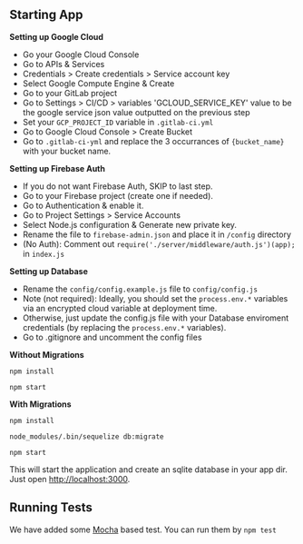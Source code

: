## Starting App

**Setting up Google Cloud**

- Go your Google Cloud Console
- Go to APIs & Services
- Credentials > Create credentials > Service account key
- Select Google Compute Engine & Create
- Go to your GitLab project 
- Go to Settings > CI/CD > variables 'GCLOUD_SERVICE_KEY' value to be the google service json value outputted on the previous step
- Set your `GCP_PROJECT_ID` variable in `.gitlab-ci.yml`
- Go to Google Cloud Console > Create Bucket
- Go to `.gitlab-ci-yml` and replace the 3 occurrances of `{bucket_name}` with your bucket name.

**Setting up Firebase Auth**

- If you do not want Firebase Auth, SKIP to last step.
- Go to your Firebase project (create one if needed).
- Go to Authentication & enable it.
- Go to Project Settings > Service Accounts
- Select Node.js configuration & Generate new private key.
- Rename the file to `firebase-admin.json` and place it in `/config` directory
- (No Auth): Comment out `require('./server/middleware/auth.js')(app);` in `index.js`

**Setting up Database**

- Rename the `config/config.example.js` file to `config/config.js`
- Note (not required): Ideally, you should set the `process.env.*` variables via an encrypted cloud variable at deployment time.
- Otherwise, just update the config.js file with your Database enviroment credentials (by replacing the `process.env.*` variables).
- Go to .gitignore and uncomment the config files

**Without Migrations**

```
npm install

npm start

```

**With Migrations**

```
npm install

node_modules/.bin/sequelize db:migrate

npm start

```

This will start the application and create an sqlite database in your app dir.
Just open [http://localhost:3000](http://localhost:3000).

## Running Tests

We have added some [Mocha](https://mochajs.org) based test. You can run them by `npm test`
